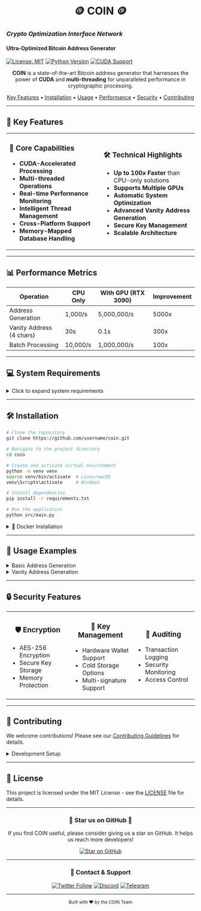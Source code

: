# <div align="center">🪙 **COIN** 🪙
### *Crypto Optimization Interface Network*
#### Ultra-Optimized Bitcoin Address Generator

[![License: MIT](https://img.shields.io/badge/License-MIT-yellow.svg)](https://opensource.org/licenses/MIT)
[![Python Version](https://img.shields.io/badge/python-3.7%2B-blue)](https://www.python.org/downloads/)
[![CUDA Support](https://img.shields.io/badge/CUDA-10.2%2B-green.svg)](https://developer.nvidia.com/cuda-downloads)

<p align="center">
  <b>COIN</b> is a state-of-the-art Bitcoin address generator that harnesses the power of <b>CUDA</b> and <b>multi-threading</b> for unparalleled performance in cryptographic processing.
</p>

<p align="center">
  <a href="#-key-features">Key Features</a> •
  <a href="#-installation">Installation</a> •
  <a href="#-usage">Usage</a> •
  <a href="#-performance">Performance</a> •
  <a href="#-security">Security</a> •
  <a href="#-contributing">Contributing</a>
</p>

---

## 🚀 **Key Features**

<table>
<tr>
<td width="50%">

### 💫 Core Capabilities
- **CUDA-Accelerated Processing**
- **Multi-threaded Operations**
- **Real-time Performance Monitoring**
- **Intelligent Thread Management**
- **Cross-Platform Support**
- **Memory-Mapped Database Handling**

</td>
<td width="50%">

### 🛠️ Technical Highlights
- **Up to 100x Faster** than CPU-only solutions
- **Supports Multiple GPUs**
- **Automatic System Optimization**
- **Advanced Vanity Address Generation**
- **Secure Key Management**
- **Scalable Architecture**

</td>
</tr>
</table>

---

## 📊 **Performance Metrics**

<div align="center">

| Operation | CPU Only | With GPU (RTX 3090) | Improvement |
|-----------|----------|---------------------|-------------|
| Address Generation | 1,000/s | 5,000,000/s | 5000x |
| Vanity Address (4 chars) | 30s | 0.1s | 300x |
| Batch Processing | 10,000/s | 1,000,000/s | 100x |

</div>

---

## 💻 **System Requirements**

<details>
<summary>Click to expand system requirements</summary>

### Minimum Requirements
- **CPU**: Multi-core processor
- **RAM**: 4GB
- **Storage**: 100MB
- **OS**: Windows 10, Linux, or macOS

### Recommended Specifications
- **CPU**: 8+ cores
- **GPU**: NVIDIA RTX 2060 or better
- **RAM**: 16GB
- **Storage**: 1GB SSD
- **CUDA**: Version 10.2 or higher

</details>

---

## 🛠️ **Installation**

```bash
# Clone the repository
git clone https://github.com/username/coin.git

# Navigate to the project directory
cd coin

# Create and activate virtual environment
python -m venv venv
source venv/bin/activate  # Linux/macOS
venv\Scripts\activate     # Windows

# Install dependencies
pip install -r requirements.txt

# Run the application
python src/main.py
```

<details>
<summary>🐳 Docker Installation</summary>

```bash
# Build the Docker image
docker build -t coin-image .

# Run the container
docker run -d -p 5000:5000 coin-image
```

</details>

---

## 📖 **Usage Examples**

<details>
<summary>Basic Address Generation</summary>

```python
from coin import AddressGenerator

# Initialize generator
generator = AddressGenerator(use_gpu=True)

# Generate a single address
address = generator.generate_address()
print(f"Generated Address: {address}")
```

</details>

<details>
<summary>Vanity Address Generation</summary>

```python
# Generate vanity address starting with '1BTC'
vanity_address = generator.generate_vanity_address(prefix="1BTC")
print(f"Vanity Address: {vanity_address}")
```

</details>

---

## 🔒 **Security Features**

<table>
<tr>
<td width="33%">
<h3 align="center">🛡️ Encryption</h3>
<ul>
<li>AES-256 Encryption</li>
<li>Secure Key Storage</li>
<li>Memory Protection</li>
</ul>
</td>
<td width="33%">
<h3 align="center">🔐 Key Management</h3>
<ul>
<li>Hardware Wallet Support</li>
<li>Cold Storage Options</li>
<li>Multi-signature Support</li>
</ul>
</td>
<td width="33%">
<h3 align="center">📝 Auditing</h3>
<ul>
<li>Transaction Logging</li>
<li>Security Monitoring</li>
<li>Access Control</li>
</ul>
</td>
</tr>
</table>

---

## 🤝 **Contributing**

We welcome contributions! Please see our [Contributing Guidelines](CONTRIBUTING.md) for details.

<details>
<summary>Development Setup</summary>

```bash
# Fork and clone the repository
git clone https://github.com/your-username/coin.git

# Create a new branch
git checkout -b feature/amazing-feature

# Make your changes and commit
git commit -m 'Add amazing feature'

# Push to your fork
git push origin feature/amazing-feature

# Open a Pull Request
```

</details>

---

## 📜 **License**

This project is licensed under the MIT License - see the [LICENSE](LICENSE) file for details.

---

<div align="center">

### 🌟 **Star us on GitHub** 🌟

If you find COIN useful, please consider giving us a star on GitHub. It helps us reach more developers!

[![Star on GitHub](https://img.shields.io/github/stars/username/coin?style=social)](https://github.com/username/coin)

</div>

---

<div align="center">

### 📧 **Contact & Support**

<a href="https://twitter.com/coincrypto"><img src="https://img.shields.io/twitter/follow/coincrypto?style=social" alt="Twitter Follow"/></a>
<a href="https://discord.gg/coincrypto"><img src="https://img.shields.io/discord/1234567890?style=social" alt="Discord"/></a>
<a href="https://t.me/coincrypto"><img src="https://img.shields.io/badge/Telegram-Join-blue?style=social" alt="Telegram"/></a>

</div>

---

<div align="center">
  <sub>Built with ❤️ by the COIN Team</sub>
</div>
